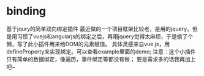 # binding
基于jqury的简单双向绑定插件
最近做的一个项目框架比较老，是用的jquery。但是用习惯了vuejs和angularjs的绑定之后，再用jquery觉得太麻烦，于是偷了个懒，写了此小插件用来给DOM的元素赋值。
具体灵感来自vue.js，用defineProperty来实现绑定。可以查看example里面的demo;
注意：这个小插件只有简单的数据绑定，像遍历，事件绑定等都没有做；
要是需求多的话我再加上吧~
